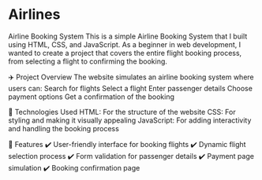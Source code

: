 # Airlines
Airline Booking System
This is a simple Airline Booking System that I built using HTML, CSS, and JavaScript. As a beginner in web development, I wanted to create a project that covers the entire flight booking process, from selecting a flight to confirming the booking.

✈️ Project Overview
The website simulates an airline booking system where users can:
Search for flights
Select a flight
Enter passenger details
Choose payment options
Get a confirmation of the booking

🎨 Technologies Used
HTML: For the structure of the website
CSS: For styling and making it visually appealing
JavaScript: For adding interactivity and handling the booking process

📌 Features
✔️ User-friendly interface for booking flights
✔️ Dynamic flight selection process
✔️ Form validation for passenger details
✔️ Payment page simulation
✔️ Booking confirmation page
